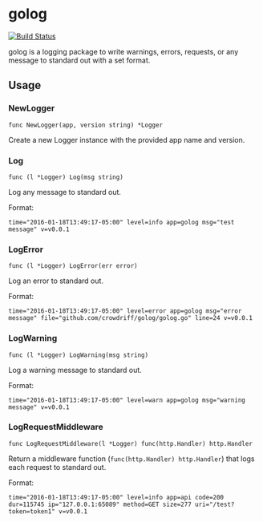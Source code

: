 # golog

[![Build Status](https://travis-ci.org/crowdriff/golog.svg?branch=master)](https://travis-ci.org/crowdriff/golog)

golog is a logging package to write warnings, errors, requests, or any message to standard out with a set format.

## Usage

### NewLogger

`func NewLogger(app, version string) *Logger`

Create a new Logger instance with the provided app name and version.

### Log

`func (l *Logger) Log(msg string)`

Log any message to standard out.

Format:
```
time="2016-01-18T13:49:17-05:00" level=info app=golog msg="test message" v=v0.0.1
```

### LogError

`func (l *Logger) LogError(err error)`

Log an error to standard out.

Format:
```
time="2016-01-18T13:49:17-05:00" level=error app=golog msg="error message" file="github.com/crowdriff/golog/golog.go" line=24 v=v0.0.1
```

### LogWarning

`func (l *Logger) LogWarning(msg string)`

Log a warning message to standard out.

Format:
```
time="2016-01-18T13:49:17-05:00" level=warn app=golog msg="warning message" v=v0.0.1
```

### LogRequestMiddleware

`func LogRequestMiddleware(l *Logger) func(http.Handler) http.Handler`

Return a middleware function (`func(http.Handler) http.Handler`) that logs each request to standard out.

Format:
```
time="2016-01-18T13:49:17-05:00" level=info app=api code=200 dur=115745 ip="127.0.0.1:65089" method=GET size=277 uri="/test?token=token1" v=v0.0.1
```
